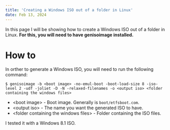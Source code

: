 ```yaml
---
title: 'Creating a Windows ISO out of a folder in Linux'
date: Feb 13, 2024
---
```


In this page I will be showing how to create a Windows ISO out of a folder in Linux. **For this, you will need to have genisoimage installed.**

# How to

In orther to generate a Windows ISO, you will need to run the following command:

```console
$ genisoimage -b <boot image> -no-emul-boot -boot-load-size 8 -iso-level 2 -udf -joliet -D -N -relaxed-filenames -o <output iso> <folder containing the windows files>
```

- &lt;boot image&gt; - Boot image. Generally is `boot/etfsboot.com`.
- &lt;output iso&gt; - The name you want the generated ISO to have.
- &lt;folder containing the windows files&gt; - Folder containing the ISO files.

I tested it with a Windows 8.1 ISO.
